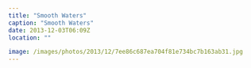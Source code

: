 ```yaml
---
title: "Smooth Waters"
caption: "Smooth Waters"
date: 2013-12-03T06:09Z
location: ""

image: /images/photos/2013/12/7ee86c687ea704f81e734bc7b163ab31.jpg
---
```

